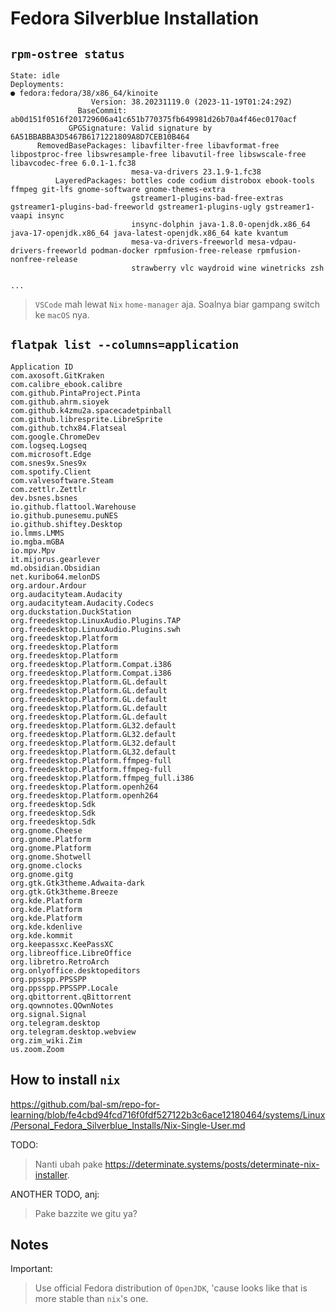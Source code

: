 # Fedora Silverblue Installation

## `rpm-ostree status`

```
State: idle
Deployments:
● fedora:fedora/38/x86_64/kinoite
                  Version: 38.20231119.0 (2023-11-19T01:24:29Z)
               BaseCommit: ab0d151f0516f201729606a41c651b770375fb649981d26b70a4f46ec0170acf
             GPGSignature: Valid signature by 6A51BBABBA3D5467B6171221809A8D7CEB10B464
      RemovedBasePackages: libavfilter-free libavformat-free libpostproc-free libswresample-free libavutil-free libswscale-free libavcodec-free 6.0.1-1.fc38
                           mesa-va-drivers 23.1.9-1.fc38
          LayeredPackages: bottles code codium distrobox ebook-tools ffmpeg git-lfs gnome-software gnome-themes-extra
                           gstreamer1-plugins-bad-free-extras gstreamer1-plugins-bad-freeworld gstreamer1-plugins-ugly gstreamer1-vaapi insync
                           insync-dolphin java-1.8.0-openjdk.x86_64 java-17-openjdk.x86_64 java-latest-openjdk.x86_64 kate kvantum
                           mesa-va-drivers-freeworld mesa-vdpau-drivers-freeworld podman-docker rpmfusion-free-release rpmfusion-nonfree-release
                           strawberry vlc waydroid wine winetricks zsh

...
```

> `VSCode` mah lewat `Nix` `home-manager` aja. Soalnya biar gampang switch ke `macOS` nya.

## `flatpak list --columns=application`

```
Application ID
com.axosoft.GitKraken
com.calibre_ebook.calibre
com.github.PintaProject.Pinta
com.github.ahrm.sioyek
com.github.k4zmu2a.spacecadetpinball
com.github.libresprite.LibreSprite
com.github.tchx84.Flatseal
com.google.ChromeDev
com.logseq.Logseq
com.microsoft.Edge
com.snes9x.Snes9x
com.spotify.Client
com.valvesoftware.Steam
com.zettlr.Zettlr
dev.bsnes.bsnes
io.github.flattool.Warehouse
io.github.punesemu.puNES
io.github.shiftey.Desktop
io.lmms.LMMS
io.mgba.mGBA
io.mpv.Mpv
it.mijorus.gearlever
md.obsidian.Obsidian
net.kuribo64.melonDS
org.ardour.Ardour
org.audacityteam.Audacity
org.audacityteam.Audacity.Codecs
org.duckstation.DuckStation
org.freedesktop.LinuxAudio.Plugins.TAP
org.freedesktop.LinuxAudio.Plugins.swh
org.freedesktop.Platform
org.freedesktop.Platform
org.freedesktop.Platform
org.freedesktop.Platform.Compat.i386
org.freedesktop.Platform.Compat.i386
org.freedesktop.Platform.GL.default
org.freedesktop.Platform.GL.default
org.freedesktop.Platform.GL.default
org.freedesktop.Platform.GL.default
org.freedesktop.Platform.GL.default
org.freedesktop.Platform.GL32.default
org.freedesktop.Platform.GL32.default
org.freedesktop.Platform.GL32.default
org.freedesktop.Platform.GL32.default
org.freedesktop.Platform.ffmpeg-full
org.freedesktop.Platform.ffmpeg-full
org.freedesktop.Platform.ffmpeg_full.i386
org.freedesktop.Platform.openh264
org.freedesktop.Platform.openh264
org.freedesktop.Sdk
org.freedesktop.Sdk
org.freedesktop.Sdk
org.gnome.Cheese
org.gnome.Platform
org.gnome.Platform
org.gnome.Shotwell
org.gnome.clocks
org.gnome.gitg
org.gtk.Gtk3theme.Adwaita-dark
org.gtk.Gtk3theme.Breeze
org.kde.Platform
org.kde.Platform
org.kde.Platform
org.kde.kdenlive
org.kde.kommit
org.keepassxc.KeePassXC
org.libreoffice.LibreOffice
org.libretro.RetroArch
org.onlyoffice.desktopeditors
org.ppsspp.PPSSPP
org.ppsspp.PPSSPP.Locale
org.qbittorrent.qBittorrent
org.qownnotes.QOwnNotes
org.signal.Signal
org.telegram.desktop
org.telegram.desktop.webview
org.zim_wiki.Zim
us.zoom.Zoom
```

## How to install `nix`

https://github.com/bal-sm/repo-for-learning/blob/fe4cbd94fcd716f0fdf527122b3c6ace12180464/systems/Linux/Personal_Fedora_Silverblue_Installs/Nix-Single-User.md

TODO:
> Nanti ubah pake https://determinate.systems/posts/determinate-nix-installer.

ANOTHER TODO, anj:
> Pake bazzite we gitu ya?

## Notes

Important:
> Use official Fedora distribution of `OpenJDK`, 'cause looks like that is more stable than `nix`'s one.
